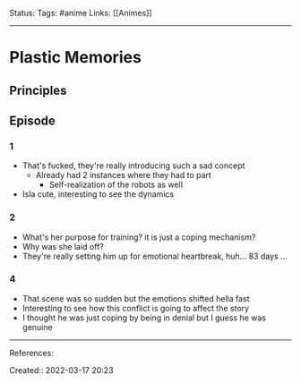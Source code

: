 Status: 
Tags: #anime
Links: [[Animes]]
___

# Plastic Memories
## Principles
## Episode
### 1
- That's fucked, they're really introducing such a sad concept
	- Already had 2 instances where they had to part
		- Self-realization of the robots as well
- Isla cute, interesting to see the dynamics
### 2
- What's her purpose for training? it is just a coping mechanism?
- Why was she laid off?
- They're really setting him up for emotional heartbreak, huh... 83 days ... 
### 4
- That scene was so sudden but the emotions shifted hella fast
- Interesting to see how this conflict is going to affect the story
- I thought he was just coping by being in denial but I guess he was genuine
___
References:

Created:: 2022-03-17 20:23
